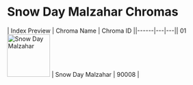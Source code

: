 # Snow Day Malzahar Chromas

| Index  Preview | Chroma Name | Chroma ID ||------|---|---|| 01  <img src='https://raw.communitydragon.org/latest/plugins/rcp-be-lol-game-data/global/default/v1/champion-chroma-images/90/90008.png' alt='Snow Day Malzahar' width='100'> | Snow Day Malzahar | 90008 |